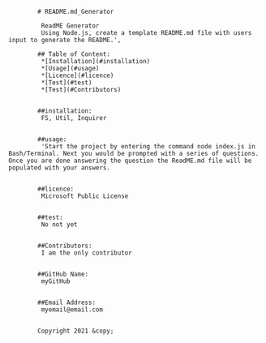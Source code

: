 
            # README.md_Generator
            
             ReadME Generator
             Using Node.js, create a template README.md file with users input to generate the README.',

            ## Table of Content:
             *[Installation](#installation)
             *[Usage](#usage)
             *[Licence](#licence)
             *[Test](#test)
             *[Test](#Contributors)


            ##installation:
             FS, Util, Inquirer
             

            ##usage:
             'Start the project by entering the command node index.js in Bash/Terminal. Next you would be prompted with a series of questions. Once you are done answering the question the ReadME.md file will be populated with your answers.
             

            ##licence:
             Microsoft Public License
             

            ##test:
             No not yet
             

            ##Contributors:
             I am the only contributor


            ##GitHub Name:
             myGitHub
                          
             
            ##Email Address:
             myemail@email.com
             
            
            Copyright 2021 &copy;
 